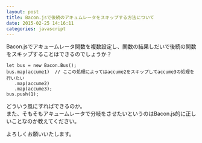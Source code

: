 ```yaml
---
layout: post
title: Bacon.jsで後続のアキュムレータをスキップする方法について
date: 2015-02-25 14:16:11
categories: javascript
---
```

<p>Bacon.jsでアキュームレータ関数を複数設定し、関数の結果しだいで後続の関数をスキップすることはできるのでしょうか？</p>

```
let bus = new Bacon.Bus();
bus.map(accume1)  // ここの処理によってはaccume2をスキップしてaccume3の処理を行いたい
   .map(accume2)
   .map(accume3);
bus.push(1);
```

<p>どういう風にすればできるのか。<br>
また、そもそもアキュームレータで分岐をさせたいというのはBacon.js的に正しいことなのか教えてください。</p>

<p>よろしくお願いいたします。</p>
